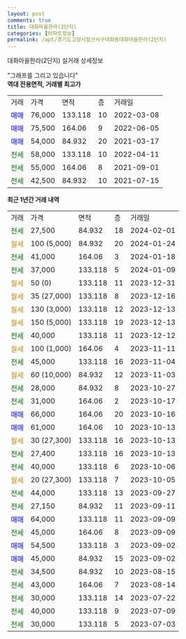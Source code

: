 ```yaml
---
layout: post
comments: true
title: 대화마을한라(2단지)
categories: [아파트정보]
permalink: /apt/경기도고양시일산서구대화동대화마을한라(2단지)
---
```


대화마을한라(2단지) 실거래 상세정보

<script type="text/javascript">
  google.charts.load('current', {'packages':['line', 'corechart']});
  google.charts.setOnLoadCallback(drawChart);

  function drawChart() {
    var data = new google.visualization.DataTable();
    data.addColumn('date', '거래일');
    data.addColumn('number', "매매");
    data.addColumn('number', "전세");
    data.addColumn('number', "전매");

    data.addRows([[new Date(Date.parse("2024-02-01")), null, 27500, null], [new Date(Date.parse("2024-01-24")), null, null, null], [new Date(Date.parse("2024-01-18")), null, 41000, null], [new Date(Date.parse("2024-01-09")), null, 37000, null], [new Date(Date.parse("2023-12-31")), null, null, null], [new Date(Date.parse("2023-12-16")), null, null, null], [new Date(Date.parse("2023-12-13")), null, null, null], [new Date(Date.parse("2023-12-13")), null, null, null], [new Date(Date.parse("2023-12-12")), null, 40000, null], [new Date(Date.parse("2023-11-11")), null, null, null], [new Date(Date.parse("2023-11-04")), null, 45000, null], [new Date(Date.parse("2023-11-03")), null, null, null], [new Date(Date.parse("2023-10-27")), null, 28000, null], [new Date(Date.parse("2023-10-17")), null, 31000, null], [new Date(Date.parse("2023-10-16")), 66000, null, null], [new Date(Date.parse("2023-10-13")), 61000, null, null], [new Date(Date.parse("2023-10-13")), null, null, null], [new Date(Date.parse("2023-10-13")), null, 27400, null], [new Date(Date.parse("2023-10-06")), null, 40000, null], [new Date(Date.parse("2023-10-05")), null, null, null], [new Date(Date.parse("2023-09-27")), null, 44000, null], [new Date(Date.parse("2023-09-11")), null, 27150, null], [new Date(Date.parse("2023-09-09")), 64000, null, null], [new Date(Date.parse("2023-09-09")), null, 45000, null], [new Date(Date.parse("2023-09-02")), 54500, null, null], [new Date(Date.parse("2023-09-02")), 45000, null, null], [new Date(Date.parse("2023-08-15")), null, 34500, null], [new Date(Date.parse("2023-08-14")), null, 43000, null], [new Date(Date.parse("2023-07-22")), null, 30000, null], [new Date(Date.parse("2023-07-09")), null, 40000, null], [new Date(Date.parse("2023-07-03")), null, 30000, null]]);

    var options = {
      hAxis: {
        format: 'yyyy/MM/dd'
      },    
      lineWidth: 0,
      pointsVisible: true,    
      title: '최근 1년간 유형별 실거래가 분포',
      legend: { position: 'bottom' }
    };

    var formatter = new google.visualization.NumberFormat({pattern:'###,###'} );
    formatter.format(data, 1);
    formatter.format(data, 2);
    
    setTimeout(function() {
        var chart = new google.visualization.LineChart(document.getElementById('columnchart_material'));
        chart.draw(data, (options));
        document.getElementById('loading').style.display = 'none';
    }, 200);
  }
</script>


<div id="loading" style="z-index:20; display: block; margin-left: 0px">"그래프를 그리고 있습니다"</div>
<div id="columnchart_material" style="width: 95%; margin-left: 0px; display: block"></div>
<!-- contents start -->
<b>역대 전용면적, 거래별 최고가</b>
<table class="sortable">
    <tr>
      <td>거래</td>
      <td>가격</td>
      <td>면적</td>
      <td>층</td>
      <td>거래일</td>
    </tr>
        <tr>
          <td><a style="color: blue">매매</a></td>
          <td>76,000</td>
          <td>133.118</td>
          <td>10</td>
          <td>2022-03-08</td>
        </tr>            <tr>
          <td><a style="color: blue">매매</a></td>
          <td>75,500</td>
          <td>164.06</td>
          <td>9</td>
          <td>2022-06-05</td>
        </tr>            <tr>
          <td><a style="color: blue">매매</a></td>
          <td>54,000</td>
          <td>84.932</td>
          <td>20</td>
          <td>2021-03-17</td>
        </tr>        
        <tr>
              <td><a style="color: darkgreen">전세</a></td>
              <td>58,000</td>
              <td>133.118</td>
              <td>10</td>
              <td>2022-04-11</td>
            </tr>            <tr>
              <td><a style="color: darkgreen">전세</a></td>
              <td>55,000</td>
              <td>164.06</td>
              <td>8</td>
              <td>2021-09-01</td>
            </tr>            <tr>
              <td><a style="color: darkgreen">전세</a></td>
              <td>42,500</td>
              <td>84.932</td>
              <td>10</td>
              <td>2021-07-15</td>
            </tr>        
    
</table>

<b>최근 1년간 거래 내역</b>

<table class="sortable">
    <tr>
      <td>거래</td>
      <td>가격</td>
      <td>면적</td>
      <td>층</td>
      <td>거래일</td>
    </tr>
    <tr>
      <td><a style="color: darkgreen">전세</a></td>
      <td>27,500</td>
      <td>84.932</td>
      <td>18</td>
      <td>2024-02-01</td>
    </tr>          <tr>
      <td><a style="color: darkgoldenrod">월세</a></td>
      <td>100 (5,000)</td>
      <td>84.932</td>
      <td>20</td>
      <td>2024-01-24</td>
    </tr>          <tr>
      <td><a style="color: darkgreen">전세</a></td>
      <td>41,000</td>
      <td>164.06</td>
      <td>3</td>
      <td>2024-01-18</td>
    </tr>          <tr>
      <td><a style="color: darkgreen">전세</a></td>
      <td>37,000</td>
      <td>133.118</td>
      <td>5</td>
      <td>2024-01-09</td>
    </tr>          <tr>
      <td><a style="color: darkgoldenrod">월세</a></td>
      <td>50 (0)</td>
      <td>133.118</td>
      <td>11</td>
      <td>2023-12-31</td>
    </tr>          <tr>
      <td><a style="color: darkgoldenrod">월세</a></td>
      <td>35 (27,000)</td>
      <td>133.118</td>
      <td>8</td>
      <td>2023-12-16</td>
    </tr>          <tr>
      <td><a style="color: darkgoldenrod">월세</a></td>
      <td>130 (3,000)</td>
      <td>133.118</td>
      <td>12</td>
      <td>2023-12-13</td>
    </tr>          <tr>
      <td><a style="color: darkgoldenrod">월세</a></td>
      <td>150 (5,000)</td>
      <td>133.118</td>
      <td>19</td>
      <td>2023-12-13</td>
    </tr>          <tr>
      <td><a style="color: darkgreen">전세</a></td>
      <td>40,000</td>
      <td>133.118</td>
      <td>11</td>
      <td>2023-12-12</td>
    </tr>          <tr>
      <td><a style="color: darkgoldenrod">월세</a></td>
      <td>100 (1,000)</td>
      <td>164.06</td>
      <td>4</td>
      <td>2023-11-11</td>
    </tr>          <tr>
      <td><a style="color: darkgreen">전세</a></td>
      <td>45,000</td>
      <td>133.118</td>
      <td>16</td>
      <td>2023-11-04</td>
    </tr>          <tr>
      <td><a style="color: darkgoldenrod">월세</a></td>
      <td>60 (10,000)</td>
      <td>84.932</td>
      <td>12</td>
      <td>2023-11-03</td>
    </tr>          <tr>
      <td><a style="color: darkgreen">전세</a></td>
      <td>28,000</td>
      <td>84.932</td>
      <td>8</td>
      <td>2023-10-27</td>
    </tr>          <tr>
      <td><a style="color: darkgreen">전세</a></td>
      <td>31,000</td>
      <td>164.06</td>
      <td>2</td>
      <td>2023-10-17</td>
    </tr>          <tr>
      <td><a style="color: blue">매매</a></td>
      <td>66,000</td>
      <td>164.06</td>
      <td>20</td>
      <td>2023-10-16</td>
    </tr>          <tr>
      <td><a style="color: blue">매매</a></td>
      <td>61,000</td>
      <td>164.06</td>
      <td>10</td>
      <td>2023-10-13</td>
    </tr>          <tr>
      <td><a style="color: darkgoldenrod">월세</a></td>
      <td>30 (27,300)</td>
      <td>133.118</td>
      <td>16</td>
      <td>2023-10-13</td>
    </tr>          <tr>
      <td><a style="color: darkgreen">전세</a></td>
      <td>27,400</td>
      <td>133.118</td>
      <td>16</td>
      <td>2023-10-13</td>
    </tr>          <tr>
      <td><a style="color: darkgreen">전세</a></td>
      <td>40,000</td>
      <td>133.118</td>
      <td>6</td>
      <td>2023-10-06</td>
    </tr>          <tr>
      <td><a style="color: darkgoldenrod">월세</a></td>
      <td>20 (27,300)</td>
      <td>133.118</td>
      <td>7</td>
      <td>2023-10-05</td>
    </tr>          <tr>
      <td><a style="color: darkgreen">전세</a></td>
      <td>44,000</td>
      <td>133.118</td>
      <td>13</td>
      <td>2023-09-27</td>
    </tr>          <tr>
      <td><a style="color: darkgreen">전세</a></td>
      <td>27,150</td>
      <td>84.932</td>
      <td>11</td>
      <td>2023-09-11</td>
    </tr>          <tr>
      <td><a style="color: blue">매매</a></td>
      <td>64,000</td>
      <td>133.118</td>
      <td>11</td>
      <td>2023-09-09</td>
    </tr>          <tr>
      <td><a style="color: darkgreen">전세</a></td>
      <td>45,000</td>
      <td>164.06</td>
      <td>8</td>
      <td>2023-09-09</td>
    </tr>          <tr>
      <td><a style="color: blue">매매</a></td>
      <td>54,500</td>
      <td>133.118</td>
      <td>3</td>
      <td>2023-09-02</td>
    </tr>          <tr>
      <td><a style="color: blue">매매</a></td>
      <td>45,000</td>
      <td>84.932</td>
      <td>15</td>
      <td>2023-09-02</td>
    </tr>          <tr>
      <td><a style="color: darkgreen">전세</a></td>
      <td>34,500</td>
      <td>84.932</td>
      <td>10</td>
      <td>2023-08-15</td>
    </tr>          <tr>
      <td><a style="color: darkgreen">전세</a></td>
      <td>43,000</td>
      <td>164.06</td>
      <td>7</td>
      <td>2023-08-14</td>
    </tr>          <tr>
      <td><a style="color: darkgreen">전세</a></td>
      <td>30,000</td>
      <td>133.118</td>
      <td>14</td>
      <td>2023-07-22</td>
    </tr>          <tr>
      <td><a style="color: darkgreen">전세</a></td>
      <td>40,000</td>
      <td>133.118</td>
      <td>9</td>
      <td>2023-07-09</td>
    </tr>          <tr>
      <td><a style="color: darkgreen">전세</a></td>
      <td>30,000</td>
      <td>133.118</td>
      <td>5</td>
      <td>2023-07-03</td>
    </tr>      </table>
<!-- contents end -->    

